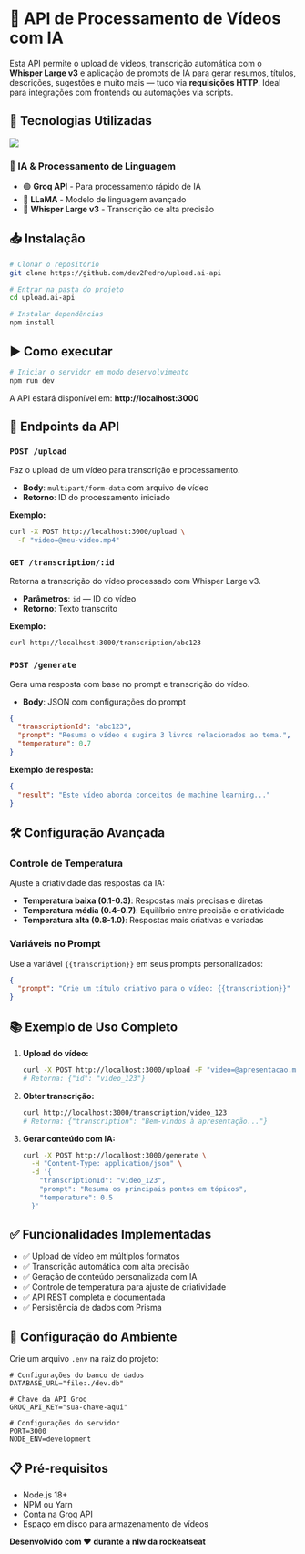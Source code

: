 # 📡 API de Processamento de Vídeos com IA

Esta API permite o upload de vídeos, transcrição automática com o **Whisper Large v3** e aplicação de prompts de IA para gerar resumos, títulos, descrições, sugestões e muito mais — tudo via **requisições HTTP**. Ideal para integrações com frontends ou automações via scripts.

## 🚀 Tecnologias Utilizadas

<p align="left">
  <img src="https://skillicons.dev/icons?i=nodejs,fastify,prisma" />
</p>

### 🤖 IA & Processamento de Linguagem
- 🟢 **Groq API** - Para processamento rápido de IA
- 🦙 **LLaMA** - Modelo de linguagem avançado
- 🎤 **Whisper Large v3** - Transcrição de alta precisão

## 📥 Instalação

```bash
# Clonar o repositório
git clone https://github.com/dev2Pedro/upload.ai-api

# Entrar na pasta do projeto
cd upload.ai-api

# Instalar dependências
npm install
```

## ▶️ Como executar

```bash
# Iniciar o servidor em modo desenvolvimento
npm run dev
```

A API estará disponível em: **http://localhost:3000**

## 📡 Endpoints da API

### `POST /upload`
Faz o upload de um vídeo para transcrição e processamento.

- **Body**: `multipart/form-data` com arquivo de vídeo
- **Retorno**: ID do processamento iniciado

**Exemplo:**
```bash
curl -X POST http://localhost:3000/upload \
  -F "video=@meu-video.mp4"
```

### `GET /transcription/:id`
Retorna a transcrição do vídeo processado com Whisper Large v3.

- **Parâmetros**: `id` — ID do vídeo
- **Retorno**: Texto transcrito

**Exemplo:**
```bash
curl http://localhost:3000/transcription/abc123
```

### `POST /generate`
Gera uma resposta com base no prompt e transcrição do vídeo.

- **Body**: JSON com configurações do prompt

```json
{
  "transcriptionId": "abc123",
  "prompt": "Resuma o vídeo e sugira 3 livros relacionados ao tema.",
  "temperature": 0.7
}
```

**Exemplo de resposta:**
```json
{
  "result": "Este vídeo aborda conceitos de machine learning..."
}
```

## 🛠️ Configuração Avançada

### Controle de Temperatura
Ajuste a criatividade das respostas da IA:

- **Temperatura baixa (0.1-0.3)**: Respostas mais precisas e diretas
- **Temperatura média (0.4-0.7)**: Equilíbrio entre precisão e criatividade
- **Temperatura alta (0.8-1.0)**: Respostas mais criativas e variadas

### Variáveis no Prompt
Use a variável `{{transcription}}` em seus prompts personalizados:

```json
{
  "prompt": "Crie um título criativo para o vídeo: {{transcription}}"
}
```

## 📚 Exemplo de Uso Completo

1. **Upload do vídeo:**
   ```bash
   curl -X POST http://localhost:3000/upload -F "video=@apresentacao.mp4"
   # Retorna: {"id": "video_123"}
   ```

2. **Obter transcrição:**
   ```bash
   curl http://localhost:3000/transcription/video_123
   # Retorna: {"transcription": "Bem-vindos à apresentação..."}
   ```

3. **Gerar conteúdo com IA:**
   ```bash
   curl -X POST http://localhost:3000/generate \
     -H "Content-Type: application/json" \
     -d '{
       "transcriptionId": "video_123",
       "prompt": "Resuma os principais pontos em tópicos",
       "temperature": 0.5
     }'
   ```

## ✅ Funcionalidades Implementadas

- ✅ Upload de vídeo em múltiplos formatos
- ✅ Transcrição automática com alta precisão
- ✅ Geração de conteúdo personalizada com IA
- ✅ Controle de temperatura para ajuste de criatividade
- ✅ API REST completa e documentada
- ✅ Persistência de dados com Prisma

## 🔧 Configuração do Ambiente

Crie um arquivo `.env` na raiz do projeto:

```env
# Configurações do banco de dados
DATABASE_URL="file:./dev.db"

# Chave da API Groq
GROQ_API_KEY="sua-chave-aqui"

# Configurações do servidor
PORT=3000
NODE_ENV=development
```

## 📋 Pré-requisitos

- Node.js 18+ 
- NPM ou Yarn
- Conta na Groq API
- Espaço em disco para armazenamento de vídeos

**Desenvolvido com ❤️ durante a nlw da rockeatseat**
